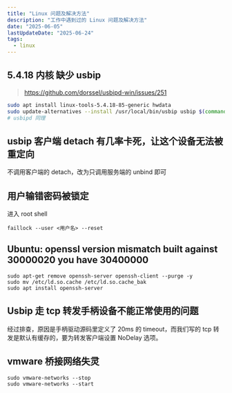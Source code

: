 ```yaml
---
title: "Linux 问题及解决方法"
description: "工作中遇到过的 Linux 问题及解决方法"
date: "2025-06-05"
lastUpdateDate: "2025-06-24"
tags:
  - linux
---
```


## 5.4.18 内核 缺少 usbip

> https://github.com/dorssel/usbipd-win/issues/251

```bash
sudo apt install linux-tools-5.4.18-85-generic hwdata
sudo update-alternatives --install /usr/local/bin/usbip usbip $(command -v ls /usr/lib/linux-tools/*/usbip | tail -n1) 20
# usbipd 同理
```

## usbip 客户端 detach 有几率卡死，让这个设备无法被重定向

不调用客户端的 detach，改为只调用服务端的 unbind 即可

## 用户输错密码被锁定

进入 root shell

```shell
faillock --user <用户名> --reset
```

## Ubuntu: openssl version mismatch built against 30000020 you have 30400000


```shell
sudo apt-get remove openssh-server openssh-client --purge -y
sudo mv /etc/ld.so.cache /etc/ld.so.cache_bak
sudo apt install openssh-server
```

## Usbip 走 tcp 转发手柄设备不能正常使用的问题

经过排查，原因是手柄驱动源码里定义了 20ms 的 timeout，而我们写的 tcp 转发是默认有缓存的，要为转发客户端设置 NoDelay 选项。

## vmware 桥接网络失灵

```shell
sudo vmware-networks --stop
sudo vmware-networks --start
```
